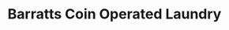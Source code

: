 ---
title: "Barratts Coin Operated Laundry"
url: /merewether/barratts-coin-operated-laundry/
shop: laundry
---